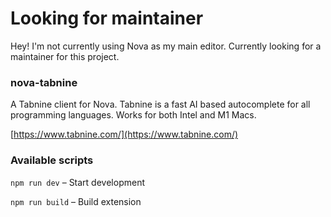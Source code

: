 # Looking for maintainer
Hey! I'm not currently using Nova as my main editor. Currently looking for a maintainer for this project.

### nova-tabnine

A Tabnine client for Nova. Tabnine is a fast AI based autocomplete for all programming languages. Works for both Intel and M1 Macs.

[https://www.tabnine.com/](https://www.tabnine.com/)

### Available scripts

`npm run dev` – Start development

`npm run build` – Build extension
